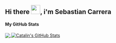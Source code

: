 ## Hi there <img src="https://raw.githubusercontent.com/MartinHeinz/MartinHeinz/master/wave.gif" width="30px">, i'm Sebastian Carrera

#### My GitHub Stats

<a href="https://github.com/sebascarreram/sebascarreram">
  <img align="center" src="https://github-readme-stats.vercel.app/api/top-langs/?username=catalinpit&hide=java,html&title_color=ffffff&text_color=c9cacc&icon_color=2bbc8a&bg_color=1d1f21" />
</a>
<a href="https://github.com/sebascarreram/sebascarreram">
  <img align="center" src="https://github-readme-stats.vercel.app/api?username=catalinpit&show_icons=true&line_height=27&count_private=true&title_color=ffffff&text_color=c9cacc&icon_color=2bbc8a&bg_color=1d1f21" alt="Catalin's GitHub Stats" />
</a>
